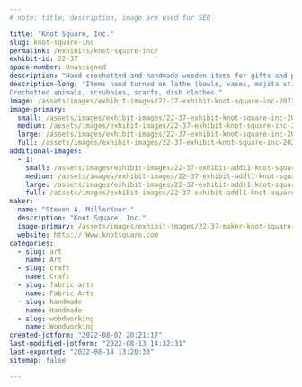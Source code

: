 ```yaml
---
# note: title, description, image are used for SEO

title: "Knot Square, Inc."
slug: knot-square-inc
permalink: /exhibits/knot-square-inc/
exhibit-id: 22-37
space-number: Unassigned
description: "Hand crochetted and handmade wooden items for gifts and personal use."
description-long: "Items hand turned on lathe (bowls, vases, mojita sticks, talking heads). Hand made boxes, tables, game tables. 
Crochetted animals, scrubbies, scarfs, dish clothes."
image: /assets/images/exhibit-images/22-37-exhibit-knot-square-inc-20220730-115355-large.jpg
image-primary: 
  small: /assets/images/exhibit-images/22-37-exhibit-knot-square-inc-20220730-115355-small.jpg
  medium: /assets/images/exhibit-images/22-37-exhibit-knot-square-inc-20220730-115355-medium.jpg
  large: /assets/images/exhibit-images/22-37-exhibit-knot-square-inc-20220730-115355-large.jpg
  full: /assets/images/exhibit-images/22-37-exhibit-knot-square-inc-20220730-115355-full.jpg
additional-images: 
  - 1:
    small: /assets/images/exhibit-images/22-37-exhibit-addl1-knot-square-inc-20220730-115416-small.jpg
    medium: /assets/images/exhibit-images/22-37-exhibit-addl1-knot-square-inc-20220730-115416-medium.jpg
    large: /assets/images/exhibit-images/22-37-exhibit-addl1-knot-square-inc-20220730-115416-large.jpg
    full: /assets/images/exhibit-images/22-37-exhibit-addl1-knot-square-inc-20220730-115416-full.jpg
maker: 
  name: "Steven A. MillerKnor "
  description: "Knot Square, Inc."
  image-primary: /assets/images/exhibit-images/22-37-maker-knot-square-inc-20220730-115011-medium.jpg
  website: http:// Www.knotsquare.com
categories: 
  - slug: art
    name: Art
  - slug: craft
    name: Craft
  - slug: fabric-arts
    name: Fabric Arts
  - slug: handmade
    name: Handmade
  - slug: woodworking
    name: Woodworking
created-jotform: "2022-08-02 20:21:17"
last-modified-jotform: "2022-08-13 14:32:31"
last-exported: "2022-08-14 13:20:33"
sitemap: false

---
```

